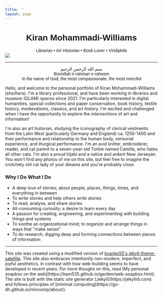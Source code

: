```yaml
---
title: ''
layout: page
---
```

<style>
  .welcome-div {
  font-family:'Caveat', sans-serif;
  text-align:center;
}
</style>
<div class="welcome-div">
  
<h1>Kiran Mohammadi-Williams</h1>
Librarian • Art Historian • Book Lover • Viridiphile

</div>

<img src="https://green-queen.github.io/assets/img/banner.png">
<hr>
<div class="welcome-div">بسم الله الرحمن الرحيم
<br> Bismillah ir-rahman ir-raheem
<br> In the name of God, the most compassionate, the most merciful
  
</div>

Hello, and welcome to the personal portfolio of Kiran Mohammadi-Williams (she/hers). I'm a library professional, and have been working in libraries and museum (GLAM) spaces since 2021. I'm particularly interested in digital humanities, special collections and paper conservation, book history, textile history, medievalisms, classics, and art history. I'm excited and challenged when I have the opportunity to explore the intersections of art and information!

I'm also an art historian, studying the iconography of clerical vestments from the Latin West (particularly Germany and England) ca. 1250-1400 and their performance and relationship to the human body, sensorial experience, and liturgical performance. I'm an avid knitter, embroiderer, reader, and cat parent to a seven-year-old Torbie named Camilla, who hates all other cats. I'm also a proud hijabi and a native and ardent New Jerseyan. You won't find any photos of me on this site, but feel free to imagine the crotchety old cat lady of your dreams and you're probably close.

### Why I Do What I Do
- A deep love of stories; about people, places, things, times, and everything in between
- To write stories and help others write stories
- To read, analyse, and share stories 
- All-consuming curiosity; a desire to learn every day
- A passion for creating, engineering, and experimenting with building things and systems
- To soothe an organizational mind; to organize and arrange things in ways that "make sense"
- To do research; digging deep and forming connections between pieces of information

<hr>
This site was created using a modified version of <a href="https://github.com/byanko55/jekyll-theme-satellite">byanko55's jekyll-theme-satellite</a>. This site also embraces intentionlly non-modern, imperfect, and joyful aesthetics, in contrast with how web-building seems to have developed in recent years. For more thoughs on this, read [My personal soapbox on the web](https://kam535.github.io/garden/web-soapbox.html). The site is built with the static site generator [Jekyll](https://jekyllrb.com) and follows principles of [minimal computing](https://go-dh.github.io/mincomp/about/).
